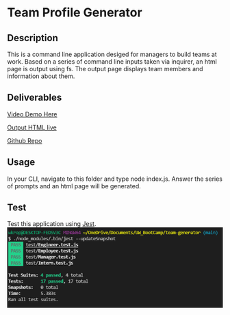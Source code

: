 # Team Profile Generator

## Description

This is a command line application desiged for managers to build teams at work. Based on a series of command line inputs taken via inquirer, an html page is output using fs. The output page displays team members and information about them.

## Deliverables

[Video Demo Here](https://watch.screencastify.com/v/JBefmVFtjiniVMFA0OtL)  

[Output HTML live](https://wkropat.github.io/team-generator/)  

[Github Repo](https://github.com/wkropat/team-generator)  


## Usage

In your CLI, navigate to this folder and type node index.js. Answer the series of prompts and an html page will be generated.

## Test
 Test this application using [Jest](https://jestjs.io/). 
 ![Tests passed!](testsPassed.PNG)
